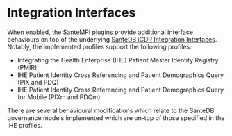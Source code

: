 # Integration Interfaces

When enabled, the SanteMPI plugins provide additional interface behaviours on top of the underlying [SanteDB iCDR Integration Interfaces](integration-interfaces.md). Notably, the implemented profiles support the following profiles:

* Integrating the Health Enterprise \(IHE\) Patient Master Identity Registry \(PMIR\)
* IHE Patient Identity Cross Referencing and Patient Demographics Query \(PIX and PDQ\)
* IHE Patient Identity Cross Referencing and Patient Demographics Query for Mobile \(PIXm and PDQm\)

There are several behavioural modifications which relate to the SanteDB governance models implemented which are on-top of those specified in the IHE profiles.

